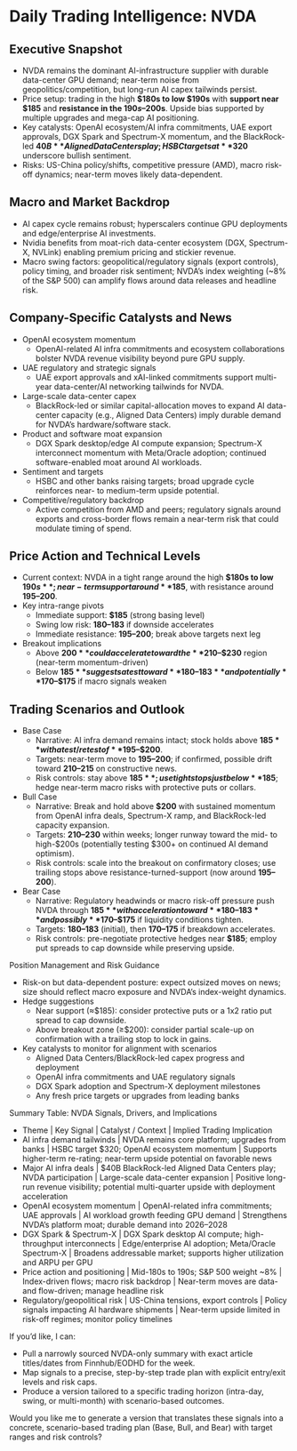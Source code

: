 # Daily Trading Intelligence: NVDA

## Executive Snapshot
- NVDA remains the dominant AI-infrastructure supplier with durable data-center GPU demand; near-term noise from geopolitics/competition, but long-run AI capex tailwinds persist.
- Price setup: trading in the high **$180s to low $190s** with **support near $185** and **resistance in the $190s–$200s**. Upside bias supported by multiple upgrades and mega-cap AI positioning.
- Key catalysts: OpenAI ecosystem/AI infra commitments, UAE export approvals, DGX Spark and Spectrum-X momentum, and the BlackRock-led **$40B** Aligned Data Centers play; HSBC targets at **$320** underscore bullish sentiment.
- Risks: US-China policy/shifts, competitive pressure (AMD), macro risk-off dynamics; near-term moves likely data-dependent.

## Macro and Market Backdrop
- AI capex cycle remains robust; hyperscalers continue GPU deployments and edge/enterprise AI investments.
- Nvidia benefits from moat-rich data-center ecosystem (DGX, Spectrum-X, NVLink) enabling premium pricing and stickier revenue.
- Macro swing factors: geopolitical/regulatory signals (export controls), policy timing, and broader risk sentiment; NVDA’s index weighting (~8% of the S&P 500) can amplify flows around data releases and headline risk.

## Company-Specific Catalysts and News
- OpenAI ecosystem momentum
  - OpenAI-related AI infra commitments and ecosystem collaborations bolster NVDA revenue visibility beyond pure GPU supply.
- UAE regulatory and strategic signals
  - UAE export approvals and xAI-linked commitments support multi-year data-center/AI networking tailwinds for NVDA.
- Large-scale data-center capex
  - BlackRock-led or similar capital-allocation moves to expand AI data-center capacity (e.g., Aligned Data Centers) imply durable demand for NVDA’s hardware/software stack.
- Product and software moat expansion
  - DGX Spark desktop/edge AI compute expansion; Spectrum-X interconnect momentum with Meta/Oracle adoption; continued software-enabled moat around AI workloads.
- Sentiment and targets
  - HSBC and other banks raising targets; broad upgrade cycle reinforces near- to medium-term upside potential.
- Competitive/regulatory backdrop
  - Active competition from AMD and peers; regulatory signals around exports and cross-border flows remain a near-term risk that could modulate timing of spend.

## Price Action and Technical Levels
- Current context: NVDA in a tight range around the high **$180s to low $190s**; near-term support around **$185**, with resistance around **$195–$200**.
- Key intra-range pivots
  - Immediate support: **$185** (strong basing level)
  - Swing low risk: **$180–$183** if downside accelerates
  - Immediate resistance: **$195–$200**; break above targets next leg
- Breakout implications
  - Above **$200** could accelerate toward the **$210–$230** region (near-term momentum-driven)
  - Below **$185** suggests a test toward **$180–$183** and potentially **$170–$175** if macro signals weaken

## Trading Scenarios and Outlook
- Base Case
  - Narrative: AI infra demand remains intact; stock holds above **$185** with a test/retest of **$195–$200**.
  - Targets: near-term move to **$195–$200**; if confirmed, possible drift toward **$210–$215** on constructive news.
  - Risk controls: stay above **$185**; use tight stops just below **$185**; hedge near-term macro risks with protective puts or collars.
- Bull Case
  - Narrative: Break and hold above **$200** with sustained momentum from OpenAI infra deals, Spectrum-X ramp, and BlackRock-led capacity expansion.
  - Targets: **$210–$230** within weeks; longer runway toward the mid- to high-$200s (potentially testing $300+ on continued AI demand optimism).
  - Risk controls: scale into the breakout on confirmatory closes; use trailing stops above resistance-turned-support (now around **$195–$200**).
- Bear Case
  - Narrative: Regulatory headwinds or macro risk-off pressure push NVDA through **$185** with acceleration toward **$180–$183** and possibly **$170–$175** if liquidity conditions tighten.
  - Targets: **$180–$183** (initial), then **$170–$175** if breakdown accelerates.
  - Risk controls: pre-negotiate protective hedges near **$185**; employ put spreads to cap downside while preserving upside.

Position Management and Risk Guidance
- Risk-on but data-dependent posture: expect outsized moves on news; size should reflect macro exposure and NVDA’s index-weight dynamics.
- Hedge suggestions
  - Near support (≈$185): consider protective puts or a 1x2 ratio put spread to cap downside.
  - Above breakout zone (≥$200): consider partial scale-up on confirmation with a trailing stop to lock in gains.
- Key catalysts to monitor for alignment with scenarios
  - Aligned Data Centers/BlackRock-led capex progress and deployment
  - OpenAI infra commitments and UAE regulatory signals
  - DGX Spark adoption and Spectrum-X deployment milestones
  - Any fresh price targets or upgrades from leading banks

Summary Table: NVDA Signals, Drivers, and Implications
- Theme | Key Signal | Catalyst / Context | Implied Trading Implication
- AI infra demand tailwinds | NVDA remains core platform; upgrades from banks | HSBC target $320; OpenAI ecosystem momentum | Supports higher-term re-rating; near-term upside potential on favorable news
- Major AI infra deals | $40B BlackRock-led Aligned Data Centers play; NVDA participation | Large-scale data-center expansion | Positive long-run revenue visibility; potential multi-quarter upside with deployment acceleration
- OpenAI ecosystem momentum | OpenAI-related infra commitments; UAE approvals | AI workload growth feeding GPU demand | Strengthens NVDA’s platform moat; durable demand into 2026–2028
- DGX Spark & Spectrum-X | DGX Spark desktop AI compute; high-throughput interconnects | Edge/enterprise AI adoption; Meta/Oracle Spectrum-X | Broadens addressable market; supports higher utilization and ARPU per GPU
- Price action and positioning | Mid-180s to 190s; S&P 500 weight ~8% | Index-driven flows; macro risk backdrop | Near-term moves are data- and flow-driven; manage headline risk
- Regulatory/geopolitical risk | US-China tensions, export controls | Policy signals impacting AI hardware shipments | Near-term upside limited in risk-off regimes; monitor policy timelines

If you’d like, I can:
- Pull a narrowly sourced NVDA-only summary with exact article titles/dates from Finnhub/EODHD for the week.
- Map signals to a precise, step-by-step trade plan with explicit entry/exit levels and risk caps.
- Produce a version tailored to a specific trading horizon (intra-day, swing, or multi-month) with scenario-based outcomes.

Would you like me to generate a version that translates these signals into a concrete, scenario-based trading plan (Base, Bull, and Bear) with target ranges and risk controls?